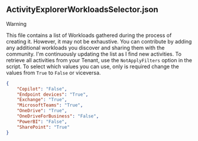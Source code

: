 ## ActivityExplorerWorkloadsSelector.json

> [!WARNING]
> This file contains a list of Workloads gathered during the process of creating it. However, it may not be exhaustive. You can contribute by adding any additional workloads you discover and sharing them with the community. I'm continuously updating the list as I find new activities. To retrieve all activities from your Tenant, use the `NotApplyFilters` option in the script.
> To select which values you can use, only is required change the values from `True` to `False` or viceversa.

```JSON
{
    "Copilot": "False",
    "Endpoint devices": "True",
    "Exchange": "True",
    "MicrosoftTeams": "True",
    "OneDrive": "True",
    "OneDriveForBusiness": "False",
    "PowerBI": "False",
    "SharePoint": "True"
}
```
